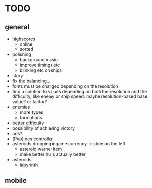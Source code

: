 # TODO
## general
* highscores
    - online
    - sorted
* polishing
    - background music
    - improve timings etc
    - blinking etc on ships
* story
* fix the balancing...
* fonts must be changed depending on the resolution
* find a solution to values depending on both the resolution and the difficulty, like enemy or ship speed. maybe resolution-based base value? or factor?
* enemies
    * more types
    * formations
* better difficulty
* possibility of achieving victory
* ads?
* (Pvp) nes controller
* asteroids dropping ingame currency -> store on the left
  * asteroid warner item
  * make better hulls actually better
* asteroids
    - labyrinth

## mobile
